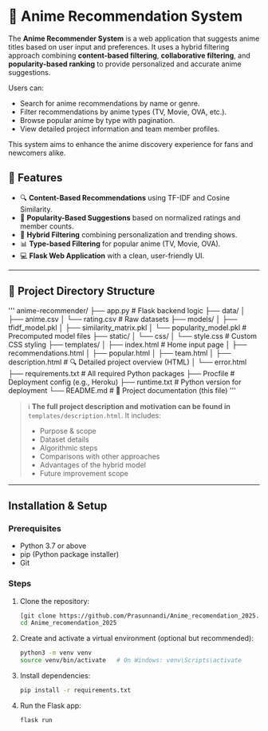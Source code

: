 
# 🎌 Anime Recommendation System


The **Anime Recommender System** is a web application that suggests anime titles based on user input and preferences. It uses a hybrid filtering approach combining **content-based filtering**, **collaborative filtering**, and **popularity-based ranking** to provide personalized and accurate anime suggestions.


Users can:
- Search for anime recommendations by name or genre.
- Filter recommendations by anime types (TV, Movie, OVA, etc.).
- Browse popular anime by type with pagination.
- View detailed project information and team member profiles.

This system aims to enhance the anime discovery experience for fans and newcomers alike.

## 📌 Features

- 🔍 **Content-Based Recommendations** using TF-IDF and Cosine Similarity.
- 🌟 **Popularity-Based Suggestions** based on normalized ratings and member counts.
- 🧠 **Hybrid Filtering** combining personalization and trending shows.
- 📊 **Type-based Filtering** for popular anime (TV, Movie, OVA).
- 💻 **Flask Web Application** with a clean, user-friendly UI.

---

## 📁 Project Directory Structure
'''
anime-recommender/
├── app.py # Flask backend logic
├── data/
│ ├── anime.csv
│ └── rating.csv # Raw datasets
├── models/
│ ├── tfidf_model.pkl
│ ├── similarity_matrix.pkl
│ └── popularity_model.pkl # Precomputed model files
├── static/
│ └── css/
│ └── style.css # Custom CSS styling
├── templates/
│ ├── index.html # Home input page
│ ├── recommendations.html
│ ├── popular.html
│ ├── team.html
│ ├── description.html # 🔍 Detailed project overview (HTML)
│ └── error.html
├── requirements.txt # All required Python packages
├── Procfile # Deployment config (e.g., Heroku)
├── runtime.txt # Python version for deployment
└── README.md # 📄 Project documentation (this file)
'''

> ℹ️ **The full project description and motivation can be found in** `templates/description.html`. It includes:
> - Purpose & scope
> - Dataset details
> - Algorithmic steps
> - Comparisons with other approaches
> - Advantages of the hybrid model
> - Future improvement scope

---
## Installation & Setup

### Prerequisites

- Python 3.7 or above  
- pip (Python package installer)  
- Git  

### Steps

1. Clone the repository:
   ```bash
   [git clone https://github.com/Prasunnandi/Anime_recomendation_2025.git]
   cd Anime_recomendation_2025

2. Create and activate a virtual environment (optional but recommended):
   ```bash
   python3 -m venv venv
   source venv/bin/activate   # On Windows: venv\Scripts\activate

3. Install dependencies:
   ```bash
   pip install -r requirements.txt

4. Run the Flask app:
   ```bash
   flask run
